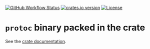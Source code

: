 [![GitHub Workflow Status](https://img.shields.io/github/workflow/status/stepancheg/rust-protoc-bin-vendored/Jobs)](https://github.com/stepancheg/rust-protoc-bin-vendored/actions)
[![crates.io version](https://img.shields.io/crates/v/protoc-bin-vendored.svg)](https://crates.io/crates/protoc-bin-vendored)
[![License](https://img.shields.io/crates/l/protoc-bin-vendored.svg)](https://github.com/stepancheg/protoc-bin-vendored/blob/master/LICENSE.txt)

# `protoc` binary packed in the crate

See the [crate documentation](https://docs.rs/protoc-bin-vendored).
